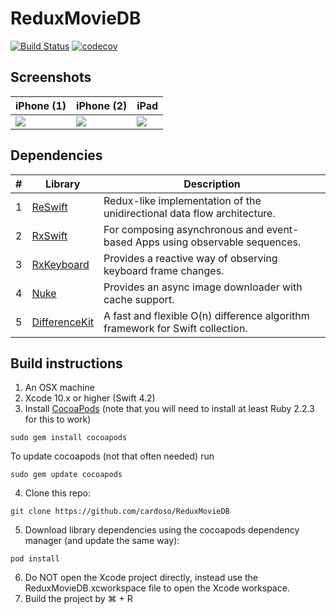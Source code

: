 # ReduxMovieDB
[![Build Status](https://travis-ci.org/cardoso/ReduxMovieDB.svg?branch=master)](https://travis-ci.org/cardoso/ReduxMovieDB) [![codecov](https://codecov.io/gh/cardoso/ReduxMovieDB/branch/master/graph/badge.svg)](https://codecov.io/gh/cardoso/ReduxMovieDB)

## Screenshots
|iPhone (1)|iPhone (2)|iPad|
|----------|----------|----|
|![](screenshots/screen_iphone_1.png)|![](screenshots/screen_iphone_2.png)|![](screenshots/screen_ipad_1.png)|

## Dependencies
|#|Library|Description|
|-|-|-|
|1|[ReSwift](https://github.com/ReSwift/ReSwift)|Redux-like implementation of the unidirectional data flow architecture.|
|2|[RxSwift](https://github.com/ReactiveX/RxSwift)|For composing asynchronous and event-based Apps using observable sequences.|
|3|[RxKeyboard](https://github.com/RxSwiftCommunity/RxKeyboard)|Provides a reactive way of observing keyboard frame changes.|
|4|[Nuke](https://github.com/kean/Nuke)|Provides an async image downloader with cache support.|
|5|[DifferenceKit](https://github.com/ra1028/DifferenceKit)|A fast and flexible O(n) difference algorithm framework for Swift collection.|

## Build instructions

1. An OSX machine
2. Xcode 10.x or higher (Swift 4.2)
3. Install [CocoaPods](https://cocoapods.org/) (note that you will need to install at least Ruby 2.2.3 for this to work)
```
sudo gem install cocoapods
```
To update cocoapods (not that often needed) run
```
sudo gem update cocoapods
```
4. Clone this repo:
```
git clone https://github.com/cardoso/ReduxMovieDB
```
5. Download library dependencies using the cocoapods dependency manager (and update the same way):
```
pod install
```
6. Do NOT open the Xcode project directly, instead use the ReduxMovieDB.xcworkspace file to open the Xcode workspace.
7. Build the project by ⌘ + R
